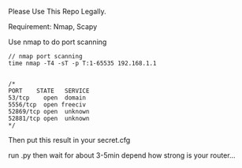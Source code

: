 Please Use This Repo Legally.

Requirement: Nmap, Scapy

Use nmap to do port scanning
```
// nmap port scanning
time nmap -T4 -sT -p T:1-65535 192.168.1.1


/*
PORT    STATE   SERVICE
53/tcp    open  domain
5556/tcp  open freeciv                  
52869/tcp open  unknown            
52881/tcp open  unknown 
*/
```

Then put this result in your secret.cfg

run .py then wait for about 3-5min depend how strong is your router...